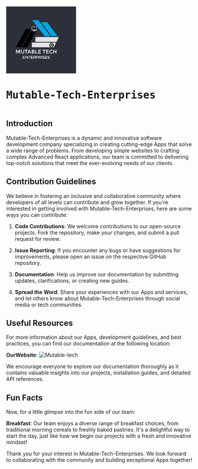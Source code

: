 <pre><img src="profile/logo.png"/>  <h1>Mutable-Tech-Enterprises</h1></pre>


## Introduction

Mutable-Tech-Enterprises is a dynamic and innovative software development company specializing in creating cutting-edge Apps that solve a wide range of problems. From developing simple websites to crafting complex Advanced React applications, our team is committed to delivering top-notch solutions that meet the ever-evolving needs of our clients.

## Contribution Guidelines

We believe in fostering an inclusive and collaborative community where developers of all levels can contribute and grow together. If you're interested in getting involved with Mutable-Tech-Enterprises, here are some ways you can contribute:

1. **Code Contributions**: We welcome contributions to our open-source projects. Fork the repository, make your changes, and submit a pull request for review.

2. **Issue Reporting**: If you encounter any bugs or have suggestions for improvements, please open an issue on the respective GitHub repository.

3. **Documentation**: Help us improve our documentation by submitting updates, clarifications, or creating new guides.

4. **Spread the Word**: Share your experiences with our Apps and services, and let others know about Mutable-Tech-Enterprises through social media or tech communities.

## Useful Resources

For more information about our Apps, development guidelines, and best practices, you can find our documentation at the following location:

**OurWebsite**: ![Mutable-tech](https://mutabletech.co.ke/)

We encourage everyone to explore our documentation thoroughly as it contains valuable insights into our projects, installation guides, and detailed API references.

## Fun Facts

Now, for a little glimpse into the fun side of our team:

**Breakfast**: Our team enjoys a diverse range of breakfast choices, from traditional morning cereals to freshly baked pastries. It's a delightful way to start the day, just like how we begin our projects with a fresh and innovative mindset!

Thank you for your interest in Mutable-Tech-Enterprises. We look forward to collaborating with the community and building exceptional Apps together!
